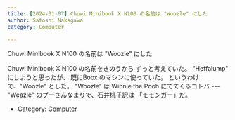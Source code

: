 ```yaml
---
title: [2024-01-07] Chuwi Minibook X N100 の名前は "Woozle" にした
author: Satoshi Nakagawa
category: Computer

---
```


Chuwi Minibook X N100 の名前は "Woozle" にした

 Chuwi Minibook X N100 の名前をきのうから
ずっと考えていた。
"Heffalump" にしようと思ったが、
既にBoox のマシンに使っていた。
というわけで、"Woozle" とした。
"Woozle" は Winnie the Pooh にでてくるコトバ ---
"Weazle" のプーさんなまりで、石井桃子訳は
「モモンガー」だ。

- Category: [Computer](https://merapano.github.io/categories.html#Computer)

